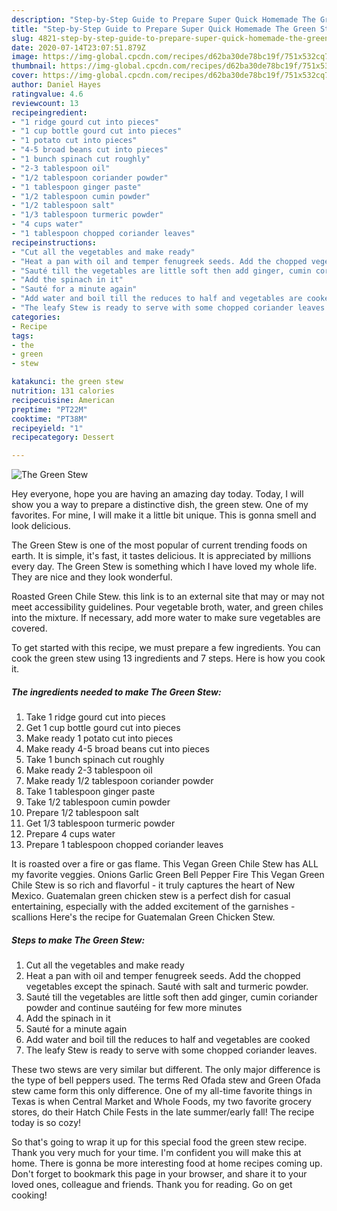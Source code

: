 ```yaml
---
description: "Step-by-Step Guide to Prepare Super Quick Homemade The Green Stew"
title: "Step-by-Step Guide to Prepare Super Quick Homemade The Green Stew"
slug: 4821-step-by-step-guide-to-prepare-super-quick-homemade-the-green-stew
date: 2020-07-14T23:07:51.879Z
image: https://img-global.cpcdn.com/recipes/d62ba30de78bc19f/751x532cq70/the-green-stew-recipe-main-photo.jpg
thumbnail: https://img-global.cpcdn.com/recipes/d62ba30de78bc19f/751x532cq70/the-green-stew-recipe-main-photo.jpg
cover: https://img-global.cpcdn.com/recipes/d62ba30de78bc19f/751x532cq70/the-green-stew-recipe-main-photo.jpg
author: Daniel Hayes
ratingvalue: 4.6
reviewcount: 13
recipeingredient:
- "1 ridge gourd cut into pieces"
- "1 cup bottle gourd cut into pieces"
- "1 potato cut into pieces"
- "4-5 broad beans cut into pieces"
- "1 bunch spinach cut roughly"
- "2-3 tablespoon oil"
- "1/2 tablespoon coriander powder"
- "1 tablespoon ginger paste"
- "1/2 tablespoon cumin powder"
- "1/2 tablespoon salt"
- "1/3 tablespoon turmeric powder"
- "4 cups water"
- "1 tablespoon chopped coriander leaves"
recipeinstructions:
- "Cut all the vegetables and make ready"
- "Heat a pan with oil and temper fenugreek seeds. Add the chopped vegetables except the spinach. Sauté with salt and turmeric powder."
- "Sauté till the vegetables are little soft then add ginger, cumin coriander powder and continue sautéing for few more minutes"
- "Add the spinach in it"
- "Sauté for a minute again"
- "Add water and boil till the reduces to half and vegetables are cooked"
- "The leafy Stew is ready to serve with some chopped coriander leaves."
categories:
- Recipe
tags:
- the
- green
- stew

katakunci: the green stew 
nutrition: 131 calories
recipecuisine: American
preptime: "PT22M"
cooktime: "PT38M"
recipeyield: "1"
recipecategory: Dessert

---
```



![The Green Stew](https://img-global.cpcdn.com/recipes/d62ba30de78bc19f/751x532cq70/the-green-stew-recipe-main-photo.jpg)

Hey everyone, hope you are having an amazing day today. Today, I will show you a way to prepare a distinctive dish, the green stew. One of my favorites. For mine, I will make it a little bit unique. This is gonna smell and look delicious.

The Green Stew is one of the most popular of current trending foods on earth. It is simple, it's fast, it tastes delicious. It is appreciated by millions every day. The Green Stew is something which I have loved my whole life. They are nice and they look wonderful.

Roasted Green Chile Stew. this link is to an external site that may or may not meet accessibility guidelines. Pour vegetable broth, water, and green chiles into the mixture. If necessary, add more water to make sure vegetables are covered.


To get started with this recipe, we must prepare a few ingredients. You can cook the green stew using 13 ingredients and 7 steps. Here is how you cook it.

<!--inarticleads1-->

##### The ingredients needed to make The Green Stew:

1. Take 1 ridge gourd cut into pieces
1. Get 1 cup bottle gourd cut into pieces
1. Make ready 1 potato cut into pieces
1. Make ready 4-5 broad beans cut into pieces
1. Take 1 bunch spinach cut roughly
1. Make ready 2-3 tablespoon oil
1. Make ready 1/2 tablespoon coriander powder
1. Take 1 tablespoon ginger paste
1. Take 1/2 tablespoon cumin powder
1. Prepare 1/2 tablespoon salt
1. Get 1/3 tablespoon turmeric powder
1. Prepare 4 cups water
1. Prepare 1 tablespoon chopped coriander leaves


It is roasted over a fire or gas flame. This Vegan Green Chile Stew has ALL my favorite veggies. Onions Garlic Green Bell Pepper Fire This Vegan Green Chile Stew is so rich and flavorful - it truly captures the heart of New Mexico. Guatemalan green chicken stew is a perfect dish for casual entertaining, especially with the added excitement of the garnishes - scallions Here&#39;s the recipe for Guatemalan Green Chicken Stew. 

<!--inarticleads2-->

##### Steps to make The Green Stew:

1. Cut all the vegetables and make ready
1. Heat a pan with oil and temper fenugreek seeds. Add the chopped vegetables except the spinach. Sauté with salt and turmeric powder.
1. Sauté till the vegetables are little soft then add ginger, cumin coriander powder and continue sautéing for few more minutes
1. Add the spinach in it
1. Sauté for a minute again
1. Add water and boil till the reduces to half and vegetables are cooked
1. The leafy Stew is ready to serve with some chopped coriander leaves.


These two stews are very similar but different. The only major difference is the type of bell peppers used. The terms Red Ofada stew and Green Ofada stew came form this only difference. One of my all-time favorite things in Texas is when Central Market and Whole Foods, my two favorite grocery stores, do their Hatch Chile Fests in the late summer/early fall! The recipe today is so cozy! 

So that's going to wrap it up for this special food the green stew recipe. Thank you very much for your time. I'm confident you will make this at home. There is gonna be more interesting food at home recipes coming up. Don't forget to bookmark this page in your browser, and share it to your loved ones, colleague and friends. Thank you for reading. Go on get cooking!
